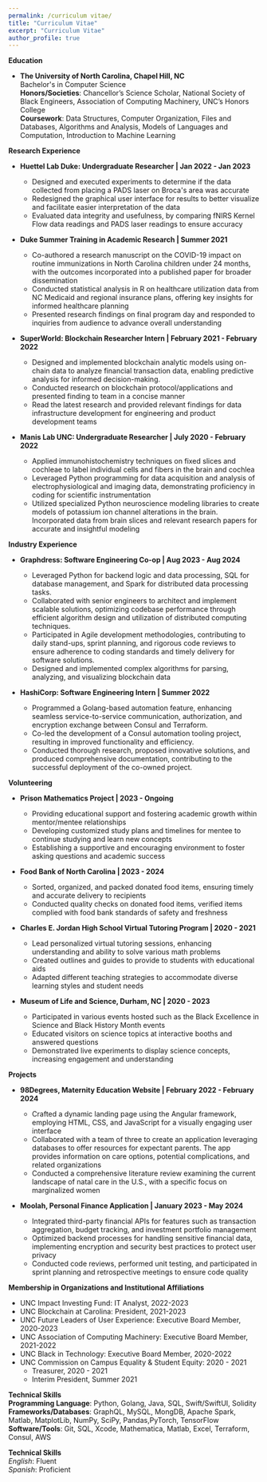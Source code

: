 ```yaml
---
permalink: /curriculum vitae/
title: "Curriculum Vitae"
excerpt: "Curriculum Vitae"
author_profile: true
---
```

&NewLine;

**Education**
- **The University of North Carolina, Chapel Hill, NC** \
Bachelor's in Computer Science \
**Honors/Societies**: Chancellor’s Science Scholar, National Society of Black Engineers, Association of Computing Machinery, UNC’s Honors College \
**Coursework**: Data Structures, Computer Organization, Files and Databases, Algorithms and Analysis, Models of Languages and Computation, Introduction to Machine Learning


**Research Experience** 
- **Huettel Lab Duke: Undergraduate Researcher | Jan 2022 - Jan 2023** 
  - Designed and executed experiments to determine if the data collected from placing a PADS laser on Broca's area was accurate 
  - Redesigned the graphical user interface for results to better visualize and facilitate easier interpretation of the data 
  - Evaluated data integrity and usefulness, by comparing fNIRS Kernel Flow data readings and PADS laser readings to ensure accuracy

- **Duke Summer Training in Academic Research | Summer 2021** 
  - Co-authored a research manuscript on the COVID-19 impact on routine immunizations in North Carolina children under 24 months, with the outcomes incorporated into a published paper for broader dissemination 
  - Conducted statistical analysis in R on healthcare utilization data from NC Medicaid and regional insurance plans, offering key insights for informed healthcare planning 
  - Presented research findings on final program day and responded to inquiries from audience to advance overall understanding 

- **SuperWorld: Blockchain Researcher Intern | February 2021 - February 2022** 
  -  Designed and implemented blockchain analytic models using on-chain data to analyze financial transaction data, enabling predictive analysis for informed decision-making.
  -  Conducted research on blockchain protocol/applications and presented finding to team in a concise manner
  -  Read the latest research and provided relevant findings for data infrastructure development for engineering
and product development teams

- **Manis Lab UNC: Undergraduate Researcher | July 2020 - February 2022**
  - Applied immunohistochemistry techniques on fixed slices and cochleae to label individual cells and fibers in the brain and cochlea 
  - Leveraged Python programming for data acquisition and analysis of electrophysiological and imaging data, demonstrating proficiency in coding for scientific instrumentation 
  - Utilized specialized Python neuroscience modeling libraries to create models of potassium ion channel alterations in the brain. Incorporated data from brain slices and relevant research papers for accurate and insightful modeling


**Industry Experience**
- **Graphdress: Software Engineering Co-op | Aug 2023 - Aug 2024**

  - Leveraged Python for backend logic and data processing, SQL for database management, and Spark for distributed data processing tasks.
  - Collaborated with senior engineers to architect and implement scalable solutions, optimizing codebase performance through efficient algorithm design and utilization of distributed computing techniques.
  - Participated in Agile development methodologies, contributing to daily stand-ups, sprint planning, and rigorous code reviews to ensure adherence to coding standards and timely delivery for software solutions.
  - Designed and implemented complex algorithms for parsing, analyzing, and visualizing blockchain data
 
- **HashiCorp: Software Engineering Intern | Summer 2022**

  - Programmed a Golang-based automation feature, enhancing seamless service-to-service communication, authorization, and encryption exchange between Consul and Terraform.
  - Co-led the development of a Consul automation tooling project, resulting in improved functionality and efficiency.
  - Conducted thorough research, proposed innovative solutions, and produced comprehensive documentation, contributing to the successful deployment of the co-owned project.
 

**Volunteering**
- **Prison Mathematics Project | 2023 - Ongoing** 
  - Providing educational support and fostering academic growth within mentor/mentee relationships
  - Developing customized study plans and timelines for mentee to continue studying and learn new concepts
  - Establishing a supportive and encouraging environment to foster asking questions and academic success
 
- **Food Bank of North Carolina | 2023 - 2024** 
  - Sorted, organized, and packed donated food items, ensuring timely and accurate delivery to recipients
  - Conducted quality checks on donated food items, verified items complied with food bank standards of safety and freshness

- **Charles E. Jordan High School Virtual Tutoring Program | 2020 - 2021** 
  - Lead personalized virtual tutoring sessions, enhancing understanding and ability to solve various math problems
  - Created outlines and guides to provide to students with educational aids
  - Adapted different teaching strategies to accommodate diverse learning styles and student needs 
 
- **Museum of Life and Science, Durham, NC | 2020 - 2023** 
  - Participated in various events hosted such as the Black Excellence in Science and Black History Month events
  - Educated visitors on science topics at interactive booths and answered questions
  - Demonstrated live experiments to display science concepts, increasing engagement and understanding


**Projects**
- **98Degrees, Maternity Education Website | February 2022 - February 2024** 
  - Crafted a dynamic landing page using the Angular framework, employing HTML, CSS, and JavaScript for a visually engaging user interface
  - Collaborated with a team of three to create an application leveraging databases to offer resources for expectant parents. The app provides information on care options, potential complications, and related organizations
  - Conducted a comprehensive literature review examining the current landscape of natal care in the U.S., with a specific focus on marginalized women

- **Moolah, Personal Finance Application | January 2023 - May 2024** 
  - Integrated third-party financial APIs for features such as transaction aggregation, budget tracking, and investment portfolio management
  - Optimized backend processes for handling sensitive financial data, implementing encryption and security best practices to protect user privacy
  - Conducted code reviews, performed unit testing, and participated in sprint planning and retrospective meetings to ensure code quality

**Membership in Organizations and Institutional Affiliations**
- UNC Impact Investing Fund: IT Analyst, 2022-2023
- UNC Blockchain at Carolina: President, 2021-2023
- UNC Future Leaders of User Experience: Executive Board Member, 2020-2023
- UNC Association of Computing Machinery: Executive Board Member, 2021-2022
- UNC Black in Technology: Executive Board Member, 2020-2022
- UNC Commission on Campus Equality & Student Equity:  2020 - 2021
  - Treasurer, 2020 - 2021 
  - Interim President, Summer 2021


**Technical Skills** \
**Programming Language**: Python, Golang, Java, SQL, Swift/SwiftUI, Solidity
**Frameworks/Databases**: GraphQL, MySQL, MongDB, Apache Spark,  Matlab, MatplotLib, NumPy, SciPy, Pandas,PyTorch, TensorFlow
**Software/Tools**: Git, SQL, Xcode, Mathematica, Matlab, Excel, Terraform, Consul, AWS


**Technical Skills** \
*English*: Fluent \
*Spanish*: Proficient 
